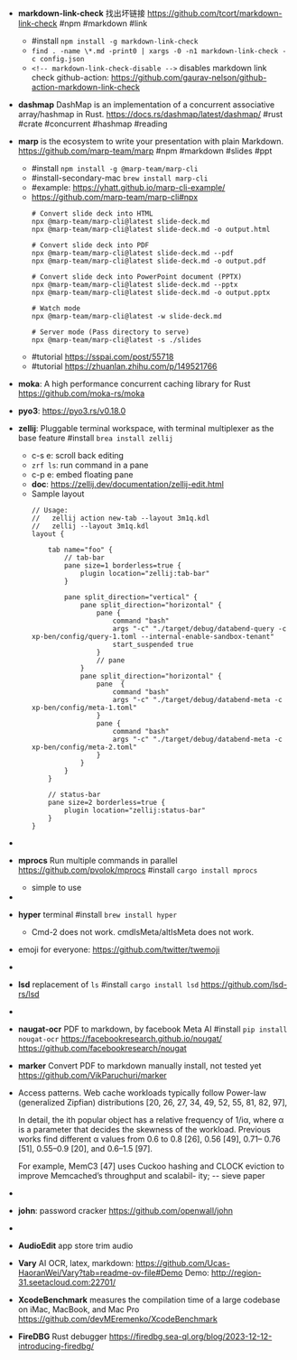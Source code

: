 - **markdown-link-check**
  找出坏链接 https://github.com/tcort/markdown-link-check 
  #npm #markdown #link
	- #install `npm install -g markdown-link-check`
	- `find . -name \*.md -print0 | xargs -0 -n1 markdown-link-check -c config.json`
	- `<!-- markdown-link-check-disable -->` disables markdown link check
	  github-action: https://github.com/gaurav-nelson/github-action-markdown-link-check
- **dashmap**
  DashMap is an implementation of a concurrent associative array/hashmap in Rust.
  https://docs.rs/dashmap/latest/dashmap/
  #rust #crate #concurrent #hashmap #reading
- **marp**
  is the ecosystem to write your presentation with plain Markdown.
  https://github.com/marp-team/marp
  #npm #markdown #slides #ppt
	- #install `npm install -g @marp-team/marp-cli`
	- #install-secondary-mac `brew install marp-cli`
	- #example: https://yhatt.github.io/marp-cli-example/
	- https://github.com/marp-team/marp-cli#npx
	  ```
	  # Convert slide deck into HTML
	  npx @marp-team/marp-cli@latest slide-deck.md
	  npx @marp-team/marp-cli@latest slide-deck.md -o output.html
	  
	  # Convert slide deck into PDF
	  npx @marp-team/marp-cli@latest slide-deck.md --pdf
	  npx @marp-team/marp-cli@latest slide-deck.md -o output.pdf
	  
	  # Convert slide deck into PowerPoint document (PPTX)
	  npx @marp-team/marp-cli@latest slide-deck.md --pptx
	  npx @marp-team/marp-cli@latest slide-deck.md -o output.pptx
	  
	  # Watch mode
	  npx @marp-team/marp-cli@latest -w slide-deck.md
	  
	  # Server mode (Pass directory to serve)
	  npx @marp-team/marp-cli@latest -s ./slides
	  ```
	- #tutorial https://sspai.com/post/55718
	- #tutorial https://zhuanlan.zhihu.com/p/149521766
- **moka**:
  A high performance concurrent caching library for Rust
  https://github.com/moka-rs/moka
- **pyo3**:
  https://pyo3.rs/v0.18.0
- **zellij**:
  Pluggable terminal workspace, with terminal multiplexer as the base feature
  #install `brea install zellij`
	- c-s e: scroll back editing
	- `zrf ls`: run command in a pane
	- c-p e: embed floating pane
	- **doc**: https://zellij.dev/documentation/zellij-edit.html
	- Sample layout
	  ```
	  // Usage:
	  //   zellij action new-tab --layout 3m1q.kdl
	  //   zellij --layout 3m1q.kdl
	  layout {
	  
	      tab name="foo" {
	          // tab-bar
	          pane size=1 borderless=true {
	              plugin location="zellij:tab-bar"
	          }
	  
	          pane split_direction="vertical" {
	              pane split_direction="horizontal" {
	                  pane {
	                      command "bash"
	                      args "-c" "./target/debug/databend-query -c xp-ben/config/query-1.toml --internal-enable-sandbox-tenant"
	                      start_suspended true
	                  }
	                  // pane
	              }
	              pane split_direction="horizontal" {
	                  pane  {
	                      command "bash"
	                      args "-c" "./target/debug/databend-meta -c xp-ben/config/meta-1.toml"
	                  }
	                  pane {
	                      command "bash"
	                      args "-c" "./target/debug/databend-meta -c xp-ben/config/meta-2.toml"
	                  }
	              }
	          }
	      }
	  
	      // status-bar
	      pane size=2 borderless=true {
	          plugin location="zellij:status-bar"
	      }
	  }
	  
	  ```
-
- **mprocs**
  Run multiple commands in parallel
  https://github.com/pvolok/mprocs
  #install `cargo install mprocs`
	- simple to use
-
- **hyper**
  terminal
  #install `brew install hyper`
	- Cmd-2 does not work. cmdIsMeta/altIsMeta does not work.
- emoji for everyone: https://github.com/twitter/twemoji
-
- **lsd**
  replacement of `ls`
  #install `cargo install lsd`
  https://github.com/lsd-rs/lsd
-
- **naugat-ocr**
  PDF to markdown, by facebook Meta AI
  #install `pip install nougat-ocr`
  https://facebookresearch.github.io/nougat/
  https://github.com/facebookresearch/nougat
- **marker**
  Convert PDF to markdown
  manually install, not tested yet
  https://github.com/VikParuchuri/marker
- Access patterns. Web cache workloads typically follow Power-law (generalized Zipfian) distributions [20, 26, 27, 34, 49, 52, 55, 81, 82, 97], 
  
  In detail, the ith popular object has a relative frequency of 1/iα, where α is a parameter that decides the skewness of the workload. Previous works find different α values from 0.6 to 0.8 [26], 0.56 [49], 0.71– 0.76 [51], 0.55–0.9 [20], and 0.6–1.5 [97]. 
  
  For example, MemC3 [47] uses Cuckoo hashing and CLOCK
  eviction to improve Memcached’s throughput and scalabil- ity;
  -- sieve paper
-
- **john**: password cracker
  https://github.com/openwall/john
-
- **AudioEdit** app store
  trim audio
- **Vary** AI OCR, latex, markdown:
  https://github.com/Ucas-HaoranWei/Vary?tab=readme-ov-file#Demo
  Demo: http://region-31.seetacloud.com:22701/
- **XcodeBenchmark** measures the compilation time of a large codebase on iMac, MacBook, and Mac Pro
  https://github.com/devMEremenko/XcodeBenchmark
- **FireDBG** Rust debugger
  https://firedbg.sea-ql.org/blog/2023-12-12-introducing-firedbg/